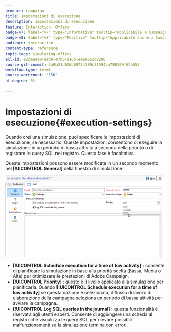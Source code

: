 ```yaml
---
product: campaign
title: Impostazioni di esecuzione
description: Impostazioni di esecuzione
feature: Interaction, Offers
badge-v7: label="v7" type="Informative" tooltip="Applicabile a Campaign Classic v7"
badge-v8: label="v8" type="Positive" tooltip="Applicabile anche a Campaign v8"
audience: interaction
content-type: reference
topic-tags: simulating-offers
exl-id: e2dea4a0-9ed8-47b6-a16b-eeee653d2290
source-git-commit: 3a9b21d626b60754789c3f594ba798309f62a553
workflow-type: tm+mt
source-wordcount: '150'
ht-degree: 5%

---
```


# Impostazioni di esecuzione{#execution-settings}



Quando crei una simulazione, puoi specificare le impostazioni di esecuzione, se necessario. Queste impostazioni consentono di eseguire la simulazione in un periodo di bassa attività a seconda della priorità o di registrare le query SQL nel registro. Questa fase è facoltativa.

Queste impostazioni possono essere modificate in un secondo momento nel **[!UICONTROL General]** della finestra di simulazione.

![](assets/offer_simulation_008.png)

* **[!UICONTROL Schedule execution for a time of low activity]** : consente di pianificare la simulazione in base alla priorità scelta (Bassa, Media o Alta) per ottimizzare le prestazioni di Adobe Campaign.
* **[!UICONTROL Priority]** : questo è il livello applicato alla simulazione per pianificarla. Quando **[!UICONTROL Schedule execution for a time of low activity]** se questa opzione è selezionata, il flusso di lavoro di elaborazione della campagna seleziona un periodo di bassa attività per avviare la campagna.
* **[!UICONTROL Log SQL queries in the journal]** : questa funzionalità è riservata agli utenti esperti. Consente di aggiungere una scheda al registro che visualizza le query SQL per rilevare possibili malfunzionamenti se la simulazione termina con errori.
